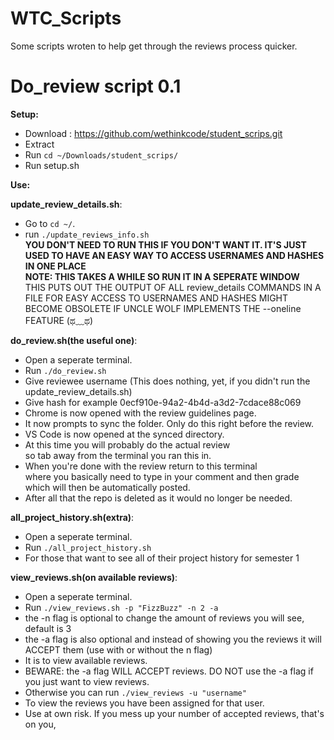 # WTC_Scripts
Some scripts wroten to help get through the reviews process quicker.

# Do_review script 0.1
__Setup:__
 - Download : https://github.com/wethinkcode/student_scrips.git
 - Extract
 - Run `cd ~/Downloads/student_scrips/`
 - Run setup.sh
    
__Use:__  

__update_review_details.sh__:  
  - Go to `cd ~/`.  
  - run `./update_reviews_info.sh`  
    __YOU DON'T NEED TO RUN THIS IF YOU DON'T WANT IT. IT'S JUST USED TO HAVE AN EASY WAY TO ACCESS USERNAMES AND HASHES IN ONE PLACE__  
    __NOTE: THIS TAKES A WHILE SO RUN IT IN A SEPERATE WINDOW__  
    THIS PUTS OUT THE OUTPUT OF ALL review_details COMMANDS IN A FILE FOR EASY ACCESS TO USERNAMES AND HASHES
    MIGHT BECOME OBSOLETE IF UNCLE WOLF IMPLEMENTS THE --oneline FEATURE (ಥ﹏ಥ)  
    
__do_review.sh(the useful one)__:  
  - Open a seperate terminal.  
  - Run `./do_review.sh`  
  - Give reviewee username (This does nothing, yet, if you didn't run the update_review_details.sh)  
  - Give hash for example 0ecf910e-94a2-4b4d-a3d2-7cdace88c069  
  - Chrome is now opened with the review guidelines page.  
  - It now prompts to sync the folder. Only do this right before the review.  
  - VS Code is now opened at the synced directory.  
  - At this time you will probably do the actual review  
   so tab away from the terminal you ran this in.  
  - When you're done with the review return to this terminal  
   where you basically need to type in your comment and then grade  
   which will then be automatically posted.  
  - After all that the repo is deleted as it would no longer be needed.

__all_project_history.sh(extra)__:  
  - Open a seperate terminal.  
  - Run `./all_project_history.sh`  
  - For those that want to see all of their project history for semester 1

__view_reviews.sh(on available reviews)__:  
  - Open a seperate terminal.  
  - Run `./view_reviews.sh -p "FizzBuzz" -n 2 -a`  
  - the -n flag is optional to change the amount of reviews you will see, default is 3
  - the -a flag is also optional and instead of showing you the reviews it will ACCEPT them (use with or without the n flag)
  - It is to view available reviews.
  - BEWARE: the -a flag WILL ACCEPT reviews. DO NOT use the -a flag if you just want to view reviews.
  - Otherwise you can run `./view_reviews -u "username"`
  - To view the reviews you have been assigned for that user.
  - Use at own risk. If you mess up your number of accepted reviews, that's on you,
